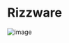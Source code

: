 # Rizzware
 ![image](https://github.com/toilet3131213/Rizz/assets/160646416/01a024ff-8159-468b-b182-603485d46f11)

  
 
 
  
 
 
